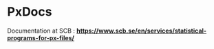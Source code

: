 # PxDocs
Documentation at SCB : **https://www.scb.se/en/services/statistical-programs-for-px-files/** 

